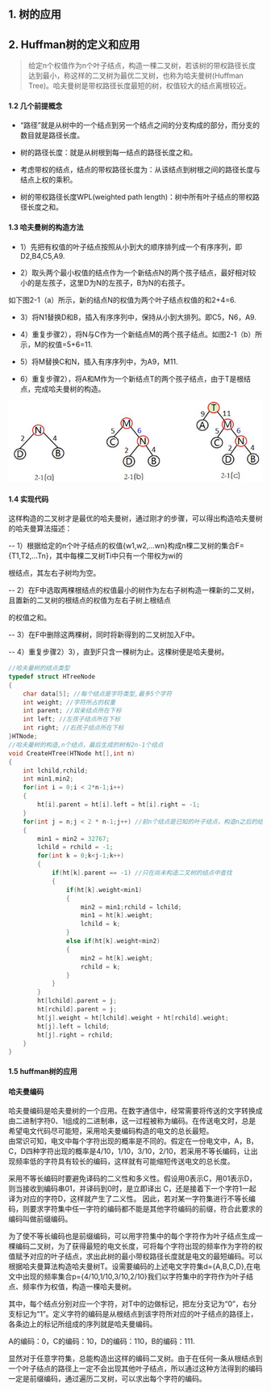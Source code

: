 ## 1. 树的应用


## 2. Huffman树的定义和应用
> 给定n个权值作为n个叶子结点，构造一棵二叉树，若该树的带权路径长度达到最小，称这样的二叉树为最优二叉树，也称为哈夫曼树(Huffman Tree)。哈夫曼树是带权路径长度最短的树，权值较大的结点离根较近。

#### 1.2 几个前提概念
- “路径”就是从树中的一个结点到另一个结点之间的分支构成的部分，而分支的数目就是路径长度。

- 树的路径长度：就是从树根到每一结点的路径长度之和。

- 考虑带权的结点，结点的带权路径长度为：从该结点到树根之间的路径长度与结点上权的乘积。

- 树的带权路径长度WPL(weighted path length)：树中所有叶子结点的带权路径长度之和。


#### 1.3 哈夫曼树的构造方法
- 1）先把有权值的叶子结点按照从小到大的顺序排列成一个有序序列，即D2,B4,C5,A9.

- 2）取头两个最小权值的结点作为一个新结点N的两个孩子结点，最好相对较小的是左孩子，这里D为N的左孩子，B为N的右孩子。

如下图2-1（a）所示，新的结点N的权值为两个叶子结点权值的和2+4=6.

- 3）将N1替换D和B，插入有序序列中，保持从小到大排列。即C5，N6，A9.

- 4）重复步骤2），将N与C作为一个新结点M的两个孩子结点。如图2-1（b）所示，M的权值=5+6=11.

- 5）将M替换C和N，插入有序序列中，为A9，M11.

- 6）重复步骤2），将A和M作为一个新结点T的两个孩子结点，由于T是根结点，完成哈夫曼树的构造。

![](./images/huffman.jpg)


#### 1.4 实现代码
这样构造的二叉树才是最优的哈夫曼树，通过刚才的步骤，可以得出构造哈夫曼树的哈夫曼算法描述：

-- 1）根据给定的n个叶子结点的权值{w1,w2,...wn}构成n棵二叉树的集合F={T1,T2,...Tn}，其中每棵二叉树Ti中只有一个带权为wi的

根结点，其左右子树均为空。

-- 2）在F中选取两棵根结点的权值最小的树作为左右子树构造一棵新的二叉树，且置新的二叉树的根结点的权值为左右子树上根结点

的权值之和。

-- 3）在F中删除这两棵树，同时将新得到的二叉树加入F中。

-- 4）重复步骤2）3），直到F只含一棵树为止。这棵树便是哈夫曼树。

```c++
//哈夫曼树的结点类型
typedef struct HTreeNode
{
	char data[5]; //每个结点是字符类型,最多5个字符
	int weight; //字符所占的权重
	int parent; //双亲结点所在下标
	int left; //左孩子结点所在下标
	int right; //右孩子结点所在下标
}HTNode;
//哈夫曼树的构造,n个结点，最后生成的树有2n-1个结点
void CreateHTree(HTNode ht[],int n)
{
	int lchild,rchild;
	int min1,min2;
	for(int i = 0;i < 2*n-1;i++)
	{
		ht[i].parent = ht[i].left = ht[i].right = -1;
	}
	for(int j = n;j < 2 * n-1;j++) //前n个结点是已知的叶子结点，构造n之后的结点
	{
		min1 = min2 = 32767;
		lchild = rchild = -1;
		for(int k = 0;k<j-1;k++)
		{
			if(ht[k].parent == -1) //只在尚未构造二叉树的结点中查找
			{
				if(ht[k].weight<min1)
				{
					min2 = min1;rchild = lchild;
					min1 = ht[k].weight;
					lchild = k;
				}
				else if(ht[k].weight<min2)
				{
					min2 = ht[k].weight;
					rchild = k;
				}
			}
		}
		ht[lchild].parent = j;
		ht[rchild].parent = j;
		ht[j].weight = ht[lchild].weight + ht[rchild].weight;
		ht[j].left = lchild;
		ht[j].right = rchild;
	}
}
```

#### 1.5 huffman树的应用
#### 哈夫曼编码
哈夫曼编码是哈夫曼树的一个应用。在数字通信中，经常需要将传送的文字转换成由二进制字符0、1组成的二进制串，这一过程被称为编码。在传送电文时，总是希望电文代码尽可能短，采用哈夫曼编码构造的电文的总长最短。  
由常识可知，电文中每个字符出现的概率是不同的。假定在一份电文中，A，B，C，D四种字符出现的概率是4/10，1/10，3/10，2/10，若采用不等长编码，让出现频率低的字符具有较长的编码，这样就有可能缩短传送电文的总长度。  

采用不等长编码时要避免译码的二义性和多义性。假设用0表示C，用01表示D，则当接收到编码串01，并译码到0时，是立即译出 C，还是接着下一个字符1一起译为对应的字符D，这样就产生了二义性。 因此，若对某一字符集进行不等长编码，则要求字符集中任一字符的编码都不能是其他字符编码的前缀，符合此要求的编码叫做前缀编码。  

为了使不等长编码也是前缀编码，可以用字符集中的每个字符作为叶子结点生成一棵编码二叉树，为了获得最短的电文长度，可将每个字符出现的频率作为字符的权值赋予对应的叶子结点，求出此树的最小带权路径长度就是电文的最短编码。可以根据哈夫曼算法构造哈夫曼树T。设需要编码的上述电文字符集d={A,B,C,D},在电文中出现的频率集合p={4/10,1/10,3/10,2/10}我们以字符集中的字符作为叶子结点、频率作为权值，构造一棵哈夫曼树。  

其中，每个结点分别对应一个字符，对T中的边做标记，把左分支记为“0”，右分支标记为“1”。定义字符的编码是从根结点到该字符所对应的叶子结点的路径上，各条边上的标记所组成的序列就是哈夫曼编码。  

A的编码：0，C的编码：10，D的编码：110，B的编码：111.  

显然对于任意字符集，总能构造出这样的编码二叉树。由于在任何一条从根结点到一个叶子结点的路径上一定不会出现其他叶子结点，所以通过这种方法得到的编码一定是前缀编码，通过遍历二叉树，可以求出每个字符的编码。
